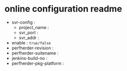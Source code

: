 # online configuration readme 
  * svr-config : ` ` 
    * project_name : ` ` 
    * svr_port : ` ` 
    * svr_addr : ` ` 
  * enable : `true/false` 
  * perfherder-revision : ` ` 
  * perfherder-suitename : ` ` 
  * jenkins-build-no : ` ` 
  * perfherder-pkg-platform : ` ` 
